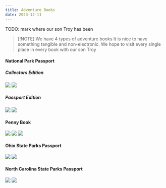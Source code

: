 ```yaml
---
title: Adventure Books
date: 2023-12-11
---
```


TODO: mark where our son Troy has been


> [!NOTE] We have 4 types of adventure books
> It is nice to have something tangible and non-electronic. We hope to visit every single place in every book with our son Troy


#### National Park Passport

##### Collectors Edition
![](https://ik.imagekit.io/lkat/blog/Adventure%20Books/PXL_20231211_140423257_tvhXgRkiO.jpg?updatedAt=1702305264165)
![](https://ik.imagekit.io/lkat/blog/Adventure%20Books/PXL_20231211_140408717_MzCfT-Xch-.jpg?updatedAt=1702305264350)

##### Passport Edition
![](https://ik.imagekit.io/lkat/blog/tr:rt-270/Adventure%20Books/PXL_20231211_140235944_NZXBqrbVGI.jpg?updatedAt=1702305264141)
![](https://ik.imagekit.io/lkat/blog/Adventure%20Books/PXL_20231211_140327874_As0OZeJ8s.jpg?updatedAt=1702305264354)
#### Penny Book

![](https://ik.imagekit.io/lkat/blog/Adventure%20Books/PXL_20231211_140144067_zO8Q5oA1hf.jpg?updatedAt=1702305264282)
![](https://ik.imagekit.io/lkat/blog/Adventure%20Books/PXL_20231211_140222353_M7op2At08H.jpg?updatedAt=1702305264351)
![](https://ik.imagekit.io/lkat/blog/tr:rt-90/Adventure%20Books/PXL_20231211_140204458_9O2j_F5QX.jpg?updatedAt=1702305264175)

#### Ohio State Parks Passport

![](https://ik.imagekit.io/lkat/blog/Adventure%20Books/PXL_20231211_140106148_RgV57FNkl.jpg?updatedAt=1702305264275)
![](https://ik.imagekit.io/lkat/blog/tr:rt-270/Adventure%20Books/PXL_20231211_140128675_C2rPm91lR.jpg?updatedAt=1702305264212)

#### North Carolina State Parks Passport

![](https://ik.imagekit.io/lkat/blog/tr:h-600/Adventure%20Books/PXL_20231211_140027381_LYoL1R-I4.jpg?updatedAt=1702305264220)
![](https://ik.imagekit.io/lkat/blog/tr:rt-90/Adventure%20Books/PXL_20231211_135959913_3sXWhnJNZ.jpg?updatedAt=1702305264941)
